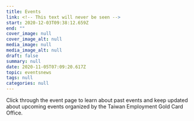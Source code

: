 ```yaml
---
title: Events
link: <!-- This text will never be seen -->
start: 2020-12-03T09:38:12.659Z
end: ""
cover_image: null
cover_image_alt: null
media_image: null
media_image_alt: null
draft: false
summary: null
date: 2020-11-05T07:09:20.617Z
topic: eventsnews
tags: null
categories: null
---
```

Click through the event page to learn about past events and keep updated about upcoming events organized by the Taiwan Employment Gold Card Office.
